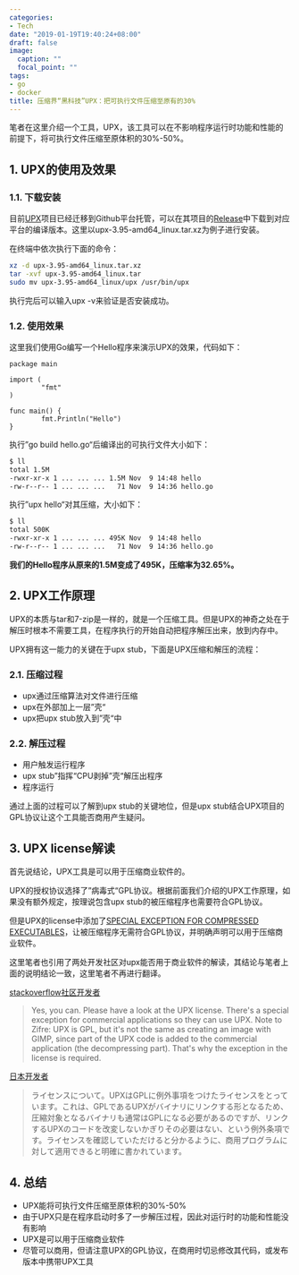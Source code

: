 ```yaml
---
categories:
- Tech
date: "2019-01-19T19:40:24+08:00"
draft: false
image:
  caption: ""
  focal_point: ""
tags:
- go
- docker
title: 压缩界“黑科技”UPX：把可执行文件压缩至原有的30%
---
```


笔者在这里介绍一个工具，UPX，该工具可以在不影响程序运行时功能和性能的前提下，将可执行文件压缩至原体积的30%-50%。

<!--more--> 

## 1. UPX的使用及效果

### 1.1. 下载安装

目前[UPX](https://github.com/upx/upx)项目已经迁移到Github平台托管，可以在其项目的[Release](https://github.com/upx/upx/releases)中下载到对应平台的编译版本。这里以upx-3.95-amd64_linux.tar.xz为例子进行安装。

在终端中依次执行下面的命令：

```sh
xz -d upx-3.95-amd64_linux.tar.xz
tar -xvf upx-3.95-amd64_linux.tar
sudo mv upx-3.95-amd64_linux/upx /usr/bin/upx
```
执行完后可以输入upx -v来验证是否安装成功。


### 1.2. 使用效果

这里我们使用Go编写一个Hello程序来演示UPX的效果，代码如下：

```golang
package main

import (
        "fmt"
)

func main() {
        fmt.Println("Hello")
}
```

执行”go build hello.go“后编译出的可执行文件大小如下：

```sh
$ ll
total 1.5M
-rwxr-xr-x 1 ... ... ... 1.5M Nov  9 14:48 hello
-rw-r--r-- 1 ... ... ...   71 Nov  9 14:36 hello.go
```

执行”upx hello“对其压缩，大小如下：

```sh
$ ll
total 500K
-rwxr-xr-x 1 ... ... ... 495K Nov  9 14:48 hello
-rw-r--r-- 1 ... ... ...   71 Nov  9 14:36 hello.go
```

**我们的Hello程序从原来的1.5M变成了495K，压缩率为32.65%。**

## 2. UPX工作原理

UPX的本质与tar和7-zip是一样的，就是一个压缩工具。但是UPX的神奇之处在于解压时根本不需要工具，在程序执行的开始自动把程序解压出来，放到内存中。

UPX拥有这一能力的关键在于upx stub，下面是UPX压缩和解压的流程：

### 2.1. 压缩过程

- upx通过压缩算法对文件进行压缩
- upx在外部加上一层”壳“
- upx把upx stub放入到”壳“中

### 2.2. 解压过程

- 用户触发运行程序
- upx stub”指挥“CPU剥掉”壳“解压出程序
- 程序运行

通过上面的过程可以了解到upx stub的关键地位，但是upx stub结合UPX项目的GPL协议让这个工具能否商用产生疑问。

## 3. UPX license解读

首先说结论，UPX工具是可以用于压缩商业软件的。

UPX的授权协议选择了”病毒式“GPL协议。根据前面我们介绍的UPX工作原理，如果没有额外规定，按理说包含upx stub的被压缩程序也需要符合GPL协议。

但是UPX的license中添加了[SPECIAL EXCEPTION FOR COMPRESSED EXECUTABLES](https://upx.github.io/upx-license.html)，让被压缩程序无需符合GPL协议，并明确声明可以用于压缩商业软件。

这里笔者也引用了两处开发社区对upx能否用于商业软件的解读，其结论与笔者上面的说明结论一致，这里笔者不再进行翻译。

[stackoverflow社区开发者](https://stackoverflow.com/questions/791075/can-i-use-upx-packer-to-compress-a-commercial-program/)

> Yes, you can. Please have a look at the UPX license. There's a special exception for commercial applications so they can use UPX.
Note to Zifre: UPX is GPL, but it's not the same as creating an image with GIMP, since part of the UPX code is added to the commercial application (the decompressing part). That's why the exception in the license is required.


[日本开发者](http://tdoc.info/blog/2016/03/01/go_diet.html)

> ライセンスについて。UPXはGPLに例外事項をつけたライセンスをとっています。これは、GPLであるUPXがバイナリにリンクする形となるため、圧縮対象となるバイナリも通常はGPLになる必要があるのですが、リンクするUPXのコードを改変しないかぎりその必要はない、という例外条項です。ライセンスを確認していただけると分かるように、商用プログラムに対して適用できると明確に書かれています。

## 4. 总结

- UPX能将可执行文件压缩至原体积的30%-50%
- 由于UPX只是在程序启动时多了一步解压过程，因此对运行时的功能和性能没有影响
- UPX是可以用于压缩商业软件
- 尽管可以商用，但请注意UPX的GPL协议，在商用时切忌修改其代码，或发布版本中携带UPX工具